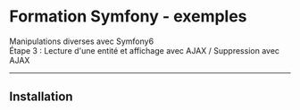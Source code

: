 # Formation Symfony - exemples  
Manipulations diverses avec Symfony6  
Étape 3 : Lecture d'une entité et affichage avec AJAX / Suppression avec AJAX  

---  

## Installation  
